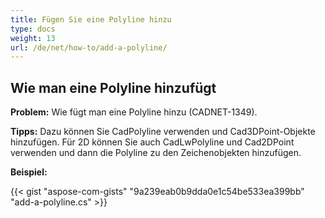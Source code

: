 ```yaml
---
title: Fügen Sie eine Polyline hinzu
type: docs
weight: 13
url: /de/net/how-to/add-a-polyline/
---
```


## **Wie man eine Polyline hinzufügt**

**Problem:** Wie fügt man eine Polyline hinzu (CADNET-1349).

**Tipps:** Dazu können Sie CadPolyline verwenden und Cad3DPoint-Objekte hinzufügen. Für 2D können Sie auch CadLwPolyline und Cad2DPoint verwenden und dann die Polyline zu den Zeichenobjekten hinzufügen.

**Beispiel:**

{{< gist "aspose-com-gists" "9a239eab0b9dda0e1c54be533ea399bb" "add-a-polyline.cs" >}}

